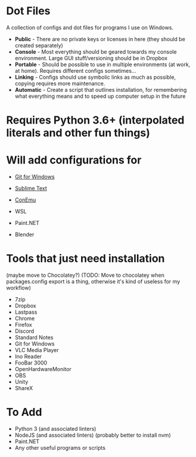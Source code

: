 # Dot Files

A collection of configs and dot files for programs I use on Windows.

* **Public** - There are no private keys or licenses in here (they should be created separately)
* **Console** - Most everything should be geared towards my console environment. Large GUI stuff/versioning should be in Dropbox
* **Portable** - Should be possible to use in multiple environments (at work, at home). Requires different configs sometimes...
* **Linking** - Configs should use symbolic links as much as possible, copying requires more maintenance.
* **Automatic** - Create a script that outlines installation, for remembering what everything means and to speed up computer setup in the future

# Requires Python 3.6+ (interpolated literals and other fun things)

# Will add configurations for

* [Git for Windows](https://git-scm.com/download/win)
* [Sublime Text](https://www.sublimetext.com/3)
* [ConEmu](https://conemu.github.io/en/Downloads.html)
* WSL

* Paint.NET
* Blender

# Tools that just need installation
(maybe move to Chocolatey?)
(TODO: Move to chocolatey when packages.config export is a thing, otherwise it's kind of useless for my workflow)
* 7zip
* Dropbox
* Lastpass
* Chrome
* Firefox
* Discord
* Standard Notes
* Git for Windows
* VLC Media Player
* Ino Reader
* FooBar 3000
* OpenHardwareMonitor
* OBS
* Unity
* ShareX

# To Add

* Python 3 (and associated linters)
* NodeJS (and associated linters) (probably better to install nvm)
* Paint.NET
* Any other useful programs or scripts